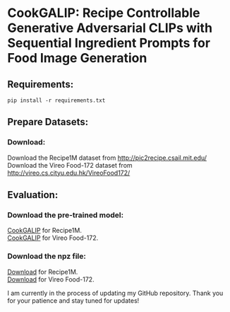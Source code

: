 # CookGALIP: Recipe Controllable Generative Adversarial CLIPs with Sequential Ingredient Prompts for Food Image Generation
## Requirements:
```
pip install -r requirements.txt
```
## Prepare Datasets:
### Download:
Download the Recipe1M dataset from http://pic2recipe.csail.mit.edu/ \
Download the Vireo Food-172 dataset from http://vireo.cs.cityu.edu.hk/VireoFood172/

## Evaluation:
### Download the pre-trained model:
<a href="https://drive.google.com/file/d/1yv-wNT3uIWiJauaIp3Y0K7ArnnDlEfhS/view?usp=drive_link">CookGALIP</a> for Recipe1M. \
<a href="https://drive.google.com/file/d/15erHEzKohh71sF1qhywQjqix0ATh5Fl4/view?usp=drive_link">CookGALIP</a> for Vireo Food-172.
### Download the npz file:
<a href="https://drive.google.com/file/d/1qcWUmZPIqvLRixeOXyeVHCcHScyYIA8M/view?usp=drive_link">Download</a> for Recipe1M. \
<a href="https://drive.google.com/file/d/1xPtH7xSuOE0LuwzuTlEfMMJhHkB1mJNu/view?usp=drive_link">Download</a> for Vireo Food-172. 

I am currently in the process of updating my GitHub repository. Thank you for your patience and stay tuned for updates!

